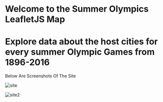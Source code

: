 
# Welcome to the Summer Olympics LeafletJS Map
# Explore data about the host cities for every summer Olympic Games from 1896-2016

Below Are Screenshots Of The Site

![site](https://cloud.githubusercontent.com/assets/23620372/25495176/2d73a1a8-2b74-11e7-98b7-1ccf48e5a57d.png)


![site2](https://cloud.githubusercontent.com/assets/23620372/25495276/80dcd13e-2b74-11e7-9521-386972ee5e7f.png)

